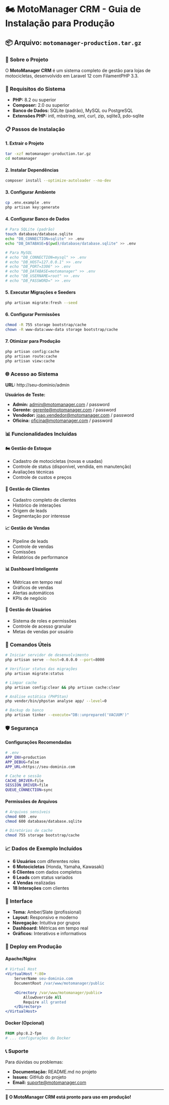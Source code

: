 # 🏍️ MotoManager CRM - Guia de Instalação para Produção

## 📦 Arquivo: `motomanager-production.tar.gz`

### 🎯 **Sobre o Projeto**
O **MotoManager CRM** é um sistema completo de gestão para lojas de motocicletas, desenvolvido em Laravel 12 com FilamentPHP 3.3.

### 🚀 **Requisitos do Sistema**
- **PHP:** 8.2 ou superior
- **Composer:** 2.0 ou superior
- **Banco de Dados:** SQLite (padrão), MySQL ou PostgreSQL
- **Extensões PHP:** intl, mbstring, xml, curl, zip, sqlite3, pdo-sqlite

### 📋 **Passos de Instalação**

#### 1. **Extrair o Projeto**
```bash
tar -xzf motomanager-production.tar.gz
cd motomanager
```

#### 2. **Instalar Dependências**
```bash
composer install --optimize-autoloader --no-dev
```

#### 3. **Configurar Ambiente**
```bash
cp .env.example .env
php artisan key:generate
```

#### 4. **Configurar Banco de Dados**
```bash
# Para SQLite (padrão)
touch database/database.sqlite
echo "DB_CONNECTION=sqlite" >> .env
echo "DB_DATABASE=$(pwd)/database/database.sqlite" >> .env

# Para MySQL
# echo "DB_CONNECTION=mysql" >> .env
# echo "DB_HOST=127.0.0.1" >> .env
# echo "DB_PORT=3306" >> .env
# echo "DB_DATABASE=motomanager" >> .env
# echo "DB_USERNAME=root" >> .env
# echo "DB_PASSWORD=" >> .env
```

#### 5. **Executar Migrações e Seeders**
```bash
php artisan migrate:fresh --seed
```

#### 6. **Configurar Permissões**
```bash
chmod -R 755 storage bootstrap/cache
chown -R www-data:www-data storage bootstrap/cache
```

#### 7. **Otimizar para Produção**
```bash
php artisan config:cache
php artisan route:cache
php artisan view:cache
```

### 🌐 **Acesso ao Sistema**

**URL:** http://seu-dominio/admin

**Usuários de Teste:**
- **Admin:** admin@motomanager.com / password
- **Gerente:** gerente@motomanager.com / password
- **Vendedor:** joao.vendedor@motomanager.com / password
- **Oficina:** oficina@motomanager.com / password

### 📊 **Funcionalidades Incluídas**

#### 🏍️ **Gestão de Estoque**
- Cadastro de motocicletas (novas e usadas)
- Controle de status (disponível, vendida, em manutenção)
- Avaliações técnicas
- Controle de custos e preços

#### 👥 **Gestão de Clientes**
- Cadastro completo de clientes
- Histórico de interações
- Origem de leads
- Segmentação por interesse

#### 📈 **Gestão de Vendas**
- Pipeline de leads
- Controle de vendas
- Comissões
- Relatórios de performance

#### 📊 **Dashboard Inteligente**
- Métricas em tempo real
- Gráficos de vendas
- Alertas automáticos
- KPIs de negócio

#### 👤 **Gestão de Usuários**
- Sistema de roles e permissões
- Controle de acesso granular
- Metas de vendas por usuário

### 🔧 **Comandos Úteis**

```bash
# Iniciar servidor de desenvolvimento
php artisan serve --host=0.0.0.0 --port=8000

# Verificar status das migrações
php artisan migrate:status

# Limpar cache
php artisan config:clear && php artisan cache:clear

# Análise estática (PHPStan)
php vendor/bin/phpstan analyse app/ --level=0

# Backup do banco
php artisan tinker --execute="DB::unprepared('VACUUM')"
```

### 🛡️ **Segurança**

#### **Configurações Recomendadas**
```bash
# .env
APP_ENV=production
APP_DEBUG=false
APP_URL=https://seu-dominio.com

# Cache e sessão
CACHE_DRIVER=file
SESSION_DRIVER=file
QUEUE_CONNECTION=sync
```

#### **Permissões de Arquivos**
```bash
# Arquivos sensíveis
chmod 600 .env
chmod 600 database/database.sqlite

# Diretórios de cache
chmod 755 storage bootstrap/cache
```

### 📈 **Dados de Exemplo Incluídos**

- **6 Usuários** com diferentes roles
- **6 Motocicletas** (Honda, Yamaha, Kawasaki)
- **6 Clientes** com dados completos
- **6 Leads** com status variados
- **4 Vendas** realizadas
- **18 Interações** com clientes

### 🎨 **Interface**

- **Tema:** Amber/Slate (profissional)
- **Layout:** Responsivo e moderno
- **Navegação:** Intuitiva por grupos
- **Dashboard:** Métricas em tempo real
- **Gráficos:** Interativos e informativos

### 🚀 **Deploy em Produção**

#### **Apache/Nginx**
```apache
# Virtual Host
<VirtualHost *:80>
    ServerName seu-dominio.com
    DocumentRoot /var/www/motomanager/public
    
    <Directory /var/www/motomanager/public>
        AllowOverride All
        Require all granted
    </Directory>
</VirtualHost>
```

#### **Docker (Opcional)**
```dockerfile
FROM php:8.2-fpm
# ... configurações do Docker
```

### 📞 **Suporte**

Para dúvidas ou problemas:
- **Documentação:** README.md no projeto
- **Issues:** GitHub do projeto
- **Email:** suporte@motomanager.com

---

**🎉 O MotoManager CRM está pronto para uso em produção!**